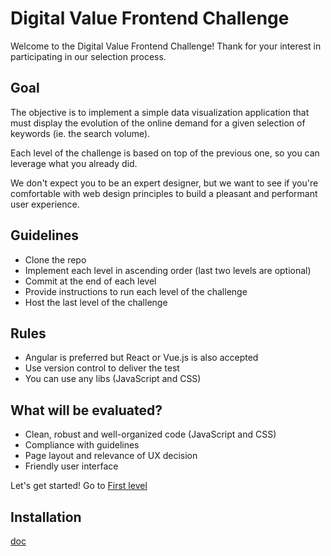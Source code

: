 # Digital Value Frontend Challenge 

Welcome to the Digital Value Frontend Challenge! Thank for your interest in participating in our selection process.

## Goal

The objective is to implement a simple data visualization application that must display the evolution of the online demand for a given selection of keywords (ie. the search volume).

Each level of the challenge is based on top of the previous one, so you can leverage what you already did.

We don't expect you to be an expert designer, but we want to see if you're comfortable with web design principles to build a pleasant and performant user experience.

## Guidelines

- Clone the repo
- Implement each level in ascending order (last two levels are optional)
- Commit at the end of each level
- Provide instructions to run each level of the challenge
- Host the last level of the challenge

## Rules

- Angular is preferred but React or Vue.js is also accepted
- Use version control to deliver the test
- You can use any libs (JavaScript and CSS)

## What will be evaluated?

- Clean, robust and well-organized code (JavaScript and CSS)
- Compliance with guidelines
- Page layout and relevance of UX decision
- Friendly user interface

Let's get started! Go to [First level](level1)

## Installation

[doc](Install.md)
